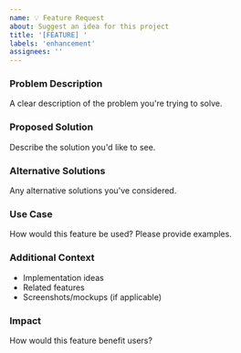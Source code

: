 ```yaml
---
name: 💡 Feature Request
about: Suggest an idea for this project
title: '[FEATURE] '
labels: 'enhancement'
assignees: ''
---
```


### Problem Description

A clear description of the problem you're trying to solve.

### Proposed Solution

Describe the solution you'd like to see.

### Alternative Solutions

Any alternative solutions you've considered.

### Use Case

How would this feature be used? Please provide examples.

### Additional Context

- Implementation ideas
- Related features
- Screenshots/mockups (if applicable)

### Impact

How would this feature benefit users?
